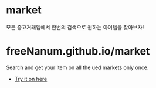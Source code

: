 # market
모든 중고거래앱에서 한번의 검색으로 원하는 아이템을 찾아보자!



# freeNanum.github.io/market

Search and get your item on all the ued markets only once.

- [Try it on here](https://freeNanum.github.io/Market)

